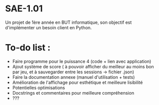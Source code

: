 # SAE-1.01
Un projet de 1ère année en BUT informatique, son objectif est d'implémenter un besoin client en Python.

# To-do list :
  - Faire programme pour le puissance 4 (code + lien avec application)
  - Ajout système de score ( à pouvoir afficher du meilleur au moins bon par jeu, et à sauvegarder entre les sessions -> fichier .json)
  - Faire la documentation annexe (manuel d'utilisation + tests)
  - Amélioration de l'affichage pour esthétique et meilleure lisibilité
  - Potentielles optimisations
  - Docstrings et commentaires pour meilleure compréhension
  -  ???
